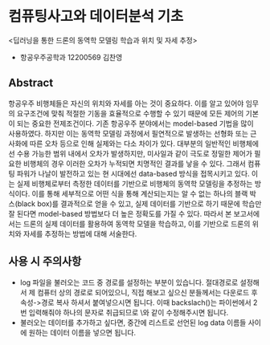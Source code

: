 # 컴퓨팅사고와 데이터분석 기초

<딥러닝을 통한 드론의 동역학 모델링 학습과 위치 및 자세 추정>

- 항공우주공학과 12200569 김찬영

## Abstract
 항공우주 비행체들은 자신의 위치와 자세를 아는 것이 중요하다. 이를 알고 있어야 임무의 요구조건에 맞춰 적절한 기동을 효율적으로 수행할 수 있기 때문에 모든 제어의 기본이 되는 중요한 전제조건이다. 기존 항공우주 분야에서는 model-based 기법을 많이 사용하였다. 하지만 이는 동역학 모델링 과정에서 필연적으로 발생하는 선형화 또는 근사화에 따른 오차 등으로 인해 실제와는 다소 차이가 있다. 대부분의 일반적인 비행체에선 수용 가능한 범위 내에서 오차가 발생하지만, 미사일과 같이 극도로 정밀한 제어가 필요한 비행체의 경우 이러한 오차가 누적되면 치명적인 결과를 낳을 수 있다.
 그래서 컴퓨팅 파워가 나날이 발전하고 있는 현 시대에선 data-based 방식을 접목시키고 있다. 이는 실제 비행체로부터 측정한 데이터를 기반으로 비행체의 동역학 모델링을 추정하는 방식이다. 이를 통해 세부적으로 어떤 식을 통해 계산되는지는 알 수 없는 하나의 블랙 박스(black box)를 결과적으로 얻을 수 있고, 실제 데이터를 기반으로 하기 때문에 학습만 잘 된다면 model-based 방법보다 더 높은 정확도를 가질 수 있다.
 따라서 본 보고서에서는 드론의 실제 데이터를 활용하여 동역학 모델을 학습하고, 이를 기반으로 드론의 위치와 자세를 추정하는 방법에 대해 서술한다.

## 사용 시 주의사항
- log 파일을 불러오는 코드 중 경로를 설정하는 부분이 있습니다. 절대경로로 설정해서 제 컴퓨터 상의 경로로 되어있으니, 직접 해보고 싶으신 분들께서는 다운로드 후 속성->경로 복사 하셔서 붙여넣으시면 됩니다. 이때 backslach(\)는 파이썬에서 2번 입력해줘야 하나의 문자로 취급되므로 \\와 같이 수정해주시면 됩니다.
- 불러오는 데이터를 추가하고 싶다면, 중간에 리스트로 선언된 log data 이름들 사이에 원하는 데이터 이름을 넣으면 됩니다.
